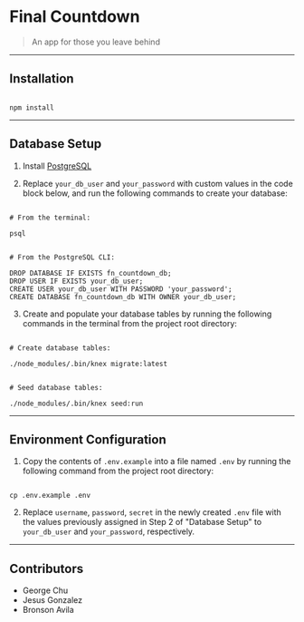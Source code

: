 # Final Countdown
> An app for those you leave behind

___

## Installation

```

npm install

```

___

## Database Setup
1. Install [PostgreSQL](https://www.postgresql.org/download/)

2. Replace ```your_db_user``` and ```your_password``` with custom values in the code block below, and run the following commands to create your database:

```

# From the terminal:

psql


# From the PostgreSQL CLI:

DROP DATABASE IF EXISTS fn_countdown_db;
DROP USER IF EXISTS your_db_user;
CREATE USER your_db_user WITH PASSWORD 'your_password';
CREATE DATABASE fn_countdown_db WITH OWNER your_db_user;

```

3. Create and populate your database tables by running the following commands in the terminal from the project root directory:

```

# Create database tables:

./node_modules/.bin/knex migrate:latest


# Seed database tables:

./node_modules/.bin/knex seed:run

```

___

## Environment Configuration

1. Copy the contents of ```.env.example``` into a file named ```.env``` by running the following command from the project root directory:

```

cp .env.example .env

```

2. Replace ```username```, ```password```, ```secret``` in the newly created ```.env``` file with the values  previously assigned in Step 2 of "Database Setup" to ```your_db_user``` and ```your_password```, respectively.

___

## Contributors

* George Chu
* Jesus Gonzalez
* Bronson Avila
